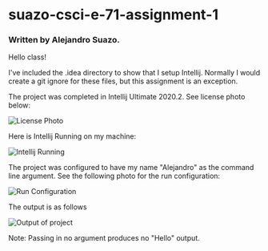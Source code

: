 # suazo-csci-e-71-assignment-1
### Written by Alejandro Suazo.
 
Hello class!

I've included the .idea directory to show that I setup Intellij. Normally I would create a git ignore for these files, but this assignment is an exception.

The project was completed in Intellij Ultimate 2020.2. See license photo below:

![License Photo](https://imgur.com/HFKJFzj.jpg)

Here is Intellij Running on my machine:

![Intellij Running](https://i.imgur.com/OaLqfMD.jpg)

The project was configured to have my name "Alejandro" as the command line argument. See the following photo for the run configuration:

![Run Configuration](https://i.imgur.com/NaX2BMV.jpg)

The output is as follows

![Output of project](https://i.imgur.com/Jyb0NDh.jpg)

Note: Passing in no argument produces no "Hello" output. 


